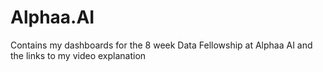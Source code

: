 # Alphaa.AI
Contains my dashboards for the 8 week Data Fellowship at Alphaa AI and the links to my video explanation
